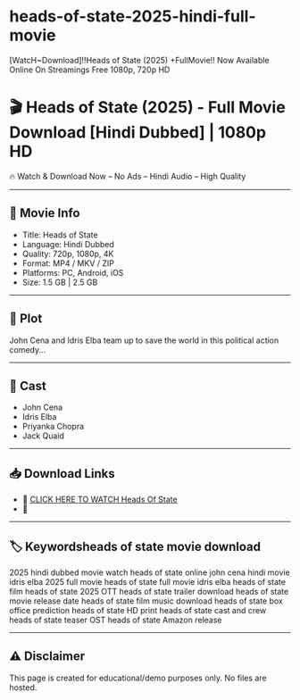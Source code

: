 # heads-of-state-2025-hindi-full-movie
[WatcH~Download]!!Heads of State (2025) +FullMovie!! Now Available Online On Streamings Free 1080p, 720p HD

# 🎬 Heads of State (2025) - Full Movie Download [Hindi Dubbed] | 1080p HD

🔥 Watch & Download Now – No Ads – Hindi Audio – High Quality

---

## 📜 Movie Info

- Title: Heads of State  
- Language: Hindi Dubbed  
- Quality: 720p, 1080p, 4K  
- Format: MP4 / MKV / ZIP  
- Platforms: PC, Android, iOS  
- Size: 1.5 GB | 2.5 GB

---

## 📖 Plot

John Cena and Idris Elba team up to save the world in this political action comedy...

---

## 👥 Cast

- John Cena  
- Idris Elba  
- Priyanka Chopra  
- Jack Quaid

---

## 📥 Download Links

- 🔗 [CLICK HERE TO WATCH Heads Of State](https://www.terabox.app/wap/share/filelist?surl=8ViFpRGum-uVxGUAzjchGA)
- 🔗 

---

## 🏷 Keywordsheads of state movie download
2025 hindi dubbed movie
watch heads of state online
john cena hindi movie
idris elba 2025 full movie
heads of state full movie
idris elba heads of state film
heads of state 2025 OTT
heads of state trailer download
heads of state movie release date
heads of state film music download
heads of state box office prediction
heads of state HD print
heads of state cast and crew
heads of state teaser OST
heads of state Amazon release

---

## ⚠️ Disclaimer

This page is created for educational/demo purposes only. No files are hosted.
